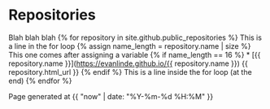 # Repositories

Blah blah blah
{% for repository in site.github.public_repositories %}
  This is a line in the for loop
  {% assign name_length = repository.name | size %}
  This one comes after assigning a variable
  {% if name_length == 16 %} * [{{ repository.name }}](https://evanlinde.github.io/{{ repository.name }}) {{ repository.html_url }} 
  {% endif %}
  This is a line inside the for loop (at the end)
{% endfor %}


Page generated at {{ "now" | date: "%Y-%m-%d %H:%M" }}
